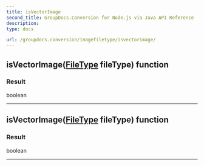 ```yaml
---
title: isVectorImage
second_title: GroupDocs.Conversion for Node.js via Java API Reference
description: 
type: docs

url: /groupdocs.conversion/imagefiletype/isvectorimage/
---
```


## isVectorImage([FileType](../../filetype) fileType)  function


### Result
boolean


---


## isVectorImage([FileType](../../filetype) fileType)  function


### Result
boolean


---


